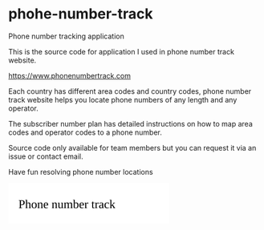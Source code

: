 # phohe-number-track
Phone number tracking application

This is the source code for application I used in phone number track website.

https://www.phonenumbertrack.com

Each country has different area codes and country codes, phone number track website helps you locate phone numbers of any length and any operator.

The subscriber number plan has detailed instructions on how to map area codes and operator codes to a phone number. 

Source code only available for team members but you can request it via an issue or contact email.

Have fun resolving phone number locations

![Alt text](./test.svg)
